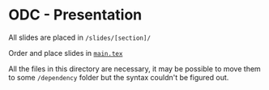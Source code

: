 # ODC - Presentation

All slides are placed in `/slides/[section]/`

Order and place slides in [`main.tex`]()

All the files in this directory are necessary, it may be possible to move them to some `/dependency` folder but the syntax couldn't be figured out.
